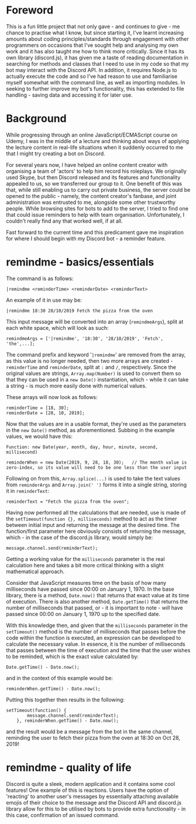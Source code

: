 # Foreword
This is a fun little project that not only gave - and continues to give - me chance to practise what I know, but since starting it, I've learnt increasing amounts about coding principles/standards through engagement with other programmers on occasions that I've sought help and analysing my own work and it has also taught me how to think more critically. Since it has its own library (discord.js), it has given me a taste of reading documentation in searching for methods and classes that I need to use in my code so that my bot may interact with the Discord API. In addition, it requires Node.js to actually execute the code and so I've had reason to use and familiarise myself somewhat with the command line, as well as importing modules. In seeking to further improve my bot's functionality, this has extended to file handling - saving data and accessing it for later use.

# Background
While progressing through an online JavaScript/ECMAScript course on Udemy, I was in the middle of a lecture and thinking about ways of applying the lecture content in real-life situations when it suddenly occurred to me that I might try creating a bot on Discord.

For several years now, I have helped an online content creator with organising a team of 'actors' to help him record his roleplays. We originally used Skype, but then Discord released and its features and functionality appealed to us, so we transferred our group to it. One benefit of this was that, while still enabling us to carry out private business, the server could be opened to the public - namely, the content creator's fanbase, and joint administration was entrusted to me, alongside some other trustworthy people. While browsing sites for bots to add to the server, I tried to find one that could issue reminders to help with team organisation. Unfortunately, I couldn't really find any that worked well, if at all.

Fast forward to the current time and this predicament gave me inspiration for where I should begin with my Discord bot - a reminder feature.

# remindme - basics/essentials
The command is as follows:

    |remindme <reminderTime> <reminderDate> <reminderText>

An example of it in use may be:

    |remindme 18:30 28/10/2019 Fetch the pizza from the oven
    
This input message will be converted into an array (`remindmeArgs`), split at each white space, which will look as such:

    remindmeArgs = ['|remindme', '18:30', '28/10/2019', 'Fetch', 'the',...];
    
The command prefix and keyword '`|remindme`' are removed from the array, as this value is no longer needed, then two more arrays are created - `reminderTime` and `reminderDate`, split at `:` and `/`, respectively. Since the original values are strings, `Array.map(Number)` is used to convert them so that they can be used in a `new Date()` instantiation, which - while it can take a string - is much more easily done with numerical values.

These arrays will now look as follows:

    reminderTime = [18, 30];
    reminderDate = [28, 10, 2019];
    
Now that the values are in a usable format, they're used as the parameters in the `new Date()` method, as aforementioned. Subbing in the example values, we would have this:

    Function: new Date(year, month, day, hour, minute, second, millisecond)
    
    reminderWhen = new Date(2019, 9, 28, 18, 30);   // The month value is zero-index, so its value will need to be one less than the user input
    
Following on from this, `Array.splice(...)` is used to take the text values from `reminderArgs` and `Array.join(' ')` forms it into a single string, storing it in `reminderText`:

    reminderText = "Fetch the pizza from the oven";

Having now performed all the calculations that are needed, use is made of the `setTimeout(function {}, milliseconds)` method to act as the timer between initial input and returning the message at the desired time. The function/first parameter here obviously consists of returning the message, which - in the case of the discord.js library, would simply be:

    message.channel.send(reminderText);

Getting a working value for the `milliseconds` parameter is the real calculation here and takes a bit more critical thinking with a slight mathematical approach.

Consider that JavaScript measures time on the basis of how many milliseconds have passed since 00:00 on January 1, 1970. In the base library, there is a method, `Date.now()` that returns that exact value at its time of execution. There is also another method, `Date.getTime()` that returns the number of milliseconds that passed, or - it is important to note - *will* have passed since 00:00 on January 1, 1970 up to the specified date.

With this knowledge then, and given that the `milliseconds` parameter in the `setTimeout()` method is the number of milliseconds that passes before the code within the function is executed, an expression can be developed to calculate the necessary value. In essence, it is the number of milliseconds that passes between the time of execution and the time that the user wishes to be reminded, which is the exact value calculated by:

    Date.getTime() - Date.now();
    
and in the context of this example would be:

    reminderWhen.getTime() - Date.now();
    
Putting this together then results in the following:

    setTimeout(function() {
            message.channel.send(reminderText);
        }, reminderWhen.getTime() - Date.now();
        
and the result would be a message from the bot in the same channel, reminding the user to fetch their pizza from the oven at 18:30 on Oct 28, 2019!

# remindme - quality of life
Discord is quite a sleek, modern application and it contains some cool features! One example of this is reactions. Users have the option of 'reacting' to another user's messages by essentially attaching available emojis of their choice to the message and the Discord API and discord.js library allow for this to be utilised by bots to provide extra functionality - in this case, confirmation of an issued command.
